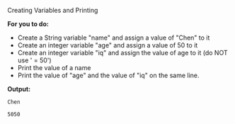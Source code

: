Creating Variables and Printing

**For you to do:**

- Create a String variable "name" and assign a value of "Chen" to it
- Create an integer variable "age" and assign a value of 50 to it
- Create an integer variable "iq" and assign the value of age to it (do NOT use ' = 50')
- Print the value of a name
- Print the value of "age" and the value of "iq" on the same line.

**Output:**

```
Chen
```

```
5050
```
